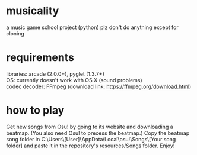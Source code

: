 # musicality
a music game school project (python)
plz don't do anything except for cloning
# requirements
libraries: arcade (2.0.0+), pyglet (1.3.7+)\
OS: currently doesn't work with OS X (sound problems)\
codec decoder: FFmpeg (download link: https://ffmpeg.org/download.html)
# how to play
Get new songs from Osu! by going to its website and downloading a beatmap.
(You also need Osu! to precess the beatmap.) Copy the beatmap song folder in
C:\Users\\[User]\AppData\Local\osu!\Songs\\[Your song folder] and paste it in 
the repository's resources/Songs folder. Enjoy!

